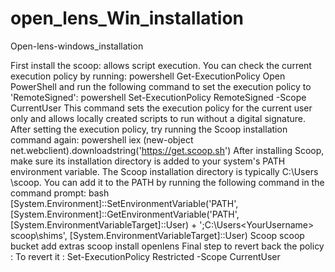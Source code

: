 # open_lens_Win_installation
Open-lens-windows_installation 

First install the scoop:
allows script execution. You can check the current execution policy by running:
powershell
Get-ExecutionPolicy
Open PowerShell and run the following command to set the execution policy to 
'RemoteSigned':
powershell
Set-ExecutionPolicy RemoteSigned -Scope CurrentUser
This command sets the execution policy for the current user only and allows locally created scripts to run 
without a digital signature. After setting the execution policy, try running the Scoop installation command
again:
powershell
iex (new-object net.webclient).downloadstring('https://get.scoop.sh')
After installing Scoop, make sure its installation directory is added to your system's 
PATH environment variable. The Scoop installation directory is typically C:\Users\
<YourUsername>\scoop\.
You can add it to the PATH by running the following command in the command 
prompt:
bash
[System.Environment]::SetEnvironmentVariable('PATH', 
[System.Environment]::GetEnvironmentVariable('PATH', 
[System.EnvironmentVariableTarget]::User) + ';C:\Users\<YourUsername>\
scoop\shims\', [System.EnvironmentVariableTarget]::User)
Scoop
scoop bucket add extras
scoop install openlens
Final step to revert back the policy :
To revert it :
Set-ExecutionPolicy Restricted -Scope CurrentUser

